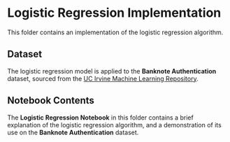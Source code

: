 # Logistic Regression Implementation

This folder contains an implementation of the logistic regression algorithm.

## Dataset

The logistic regression model is applied to the **Banknote Authentication** dataset, sourced from the [UC Irvine Machine Learning Repository](https://archive.ics.uci.edu/dataset/267/banknote+authentication).

## Notebook Contents

The **Logistic Regression Notebook** in this folder contains a brief explanation of the logistic regression algorithm, and a demonstration of its use on the **Banknote Authentication** dataset.